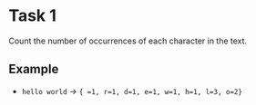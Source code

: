 # Task 1

Count the number of occurrences of each character in the text.

## Example

- `hello world` -> `{ =1, r=1, d=1, e=1, w=1, h=1, l=3, o=2}`
